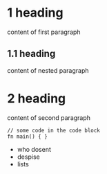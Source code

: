 # 1 heading

content of first paragraph

## 1.1 heading

content of nested paragraph

# 2 heading

content of second paragraph

```
// some code in the code block
fn main() { }
```

- who dosent
- despise
- lists

